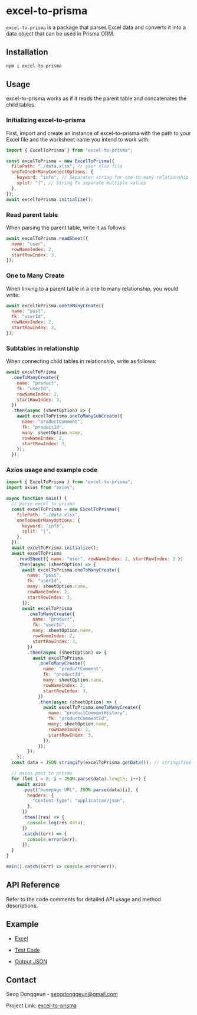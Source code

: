 # excel-to-prisma

`excel-to-prisma` is a package that parses Excel data and converts it into a data object that can be used in Prisma ORM.

## Installation

```bash
npm i excel-to-prisma
```

## Usage

excel-to-prisma works as if it reads the parent table and concatenates the child tables.

### Initializing excel-to-prisma

First, import and create an instance of excel-to-prisma with the path to your Excel file and the worksheet name you intend to work with:

```js
import { ExcelToPrisma } from "excel-to-prisma";

const excelToPrisma = new ExcelToPrisma({
  filePath: "./data.xlsx", // your xlsx file
  oneToOneOrManyConnectOptions: {
    keyword: "info", // Separator string for one-to-many relationship
    split: "|", // String to separate multiple values
  },
});
await excelToPrisma.initialize();
```

### Read parent table

When parsing the parent table, write it as follows:

```js
await excelToPrisma.readSheet({
  name: "user",
  rowNameIndex: 2,
  startRowIndex: 3,
});
```

### One to Many Create

When linking to a parent table in a one to many relationship, you would write:

```js
await excelToPrisma.oneToManyCreate({
  name: "post",
  fk: "userId",
  rowNameIndex: 2,
  startRowIndex: 3,
});
```

### Subtables in relationship

When connecting child tables in relationship, write as follows:

```js
await excelToPrisma
  .oneToManyCreate({
    name: "product",
    fk: "userId",
    rowNameIndex: 2,
    startRowIndex: 3,
  })
  .then(async (sheetOption) => {
    await excelToPrisma.oneToManySubCreate({
      name: "productComment",
      fk: "productId",
      many: sheetOption.name,
      rowNameIndex: 2,
      startRowIndex: 3,
    });
  });
```

### Axios usage and example code

```js
import { ExcelToPrisma } from "excel-to-prisma";
import axios from "axios";

async function main() {
  // parse excel to prisma
  const excelToPrisma = new ExcelToPrisma({
    filePath: "./data.xlsx",
    oneToOneOrManyOptions: {
      keyword: "info",
      split: "|",
    },
  });
  await excelToPrisma.initialize();
  await excelToPrisma
    .readSheet({ name: "user", rowNameIndex: 2, startRowIndex: 3 })
    .then(async (sheetOption) => {
      await excelToPrisma.oneToManyCreate({
        name: "post",
        fk: "userId",
        many: sheetOption.name,
        rowNameIndex: 2,
        startRowIndex: 3,
      });
      await excelToPrisma
        .oneToManyCreate({
          name: "product",
          fk: "userId",
          many: sheetOption.name,
          rowNameIndex: 2,
          startRowIndex: 3,
        })
        .then(async (sheetOption) => {
          await excelToPrisma
            .oneToManyCreate({
              name: "productComment",
              fk: "productId",
              many: sheetOption.name,
              rowNameIndex: 2,
              startRowIndex: 3,
            })
            .then(async (sheetOption) => {
              await excelToPrisma.oneToManyCreate({
                name: "productCommentHistory",
                fk: "productCommentId",
                many: sheetOption.name,
                rowNameIndex: 2,
                startRowIndex: 3,
              });
            });
        });
    });
  const data = JSON.stringify(excelToPrisma.getData()); // stringified data

  // axios post to prisma
  for (let i = 0; i < JSON.parse(data).length; i++) {
    await axios
      .post("homepage URL", JSON.parse(data)[i], {
        headers: {
          "Content-Type": "application/json",
        },
      })
      .then((res) => {
        console.log(res.data);
      })
      .catch((err) => {
        console.error(err);
      });
  }
}

main().catch((err) => console.error(err));
```

## API Reference

Refer to the code comments for detailed API usage and method descriptions.

## Example

- [Excel](https://github.com/tjrehdrms123/excel-to-prisma/tree/main/src/assets/data.xlsx)

- [Test Code](https://github.com/tjrehdrms123/excel-to-prisma/tree/main/src/tests/base.spec.ts)

- [Output JSON](https://github.com/tjrehdrms123/excel-to-prisma/tree/main/src/assets/output.json)

## Contact

Seog Donggeun - seogdonggeun@gmail.com

Project Link: [excel-to-prisma](https://github.com/tjrehdrms123/excel-to-prisma)
